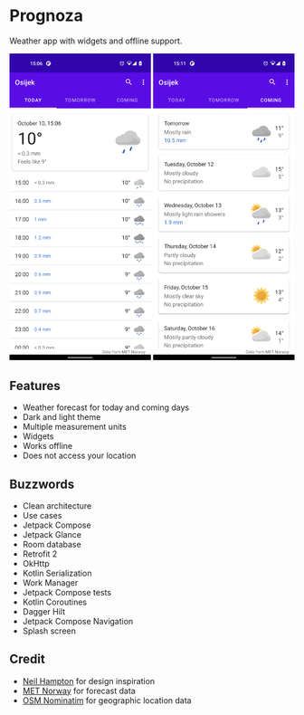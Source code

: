 # Prognoza
Weather app with widgets and offline support.

[<img src="screenshots/light.png" width=250>](screenshots/prognoza-main.png)
[<img src="screenshots/coming_light.png" width=250>](screenshots/prognoza-widgets.png)

## Features
- Weather forecast for today and coming days
- Dark and light theme
- Multiple measurement units
- Widgets
- Works offline
- Does not access your location

## Buzzwords
- Clean architecture
- Use cases
- Jetpack Compose
- Jetpack Glance
- Room database
- Retrofit 2
- OkHttp
- Kotlin Serialization
- Work Manager
- Jetpack Compose tests
- Kotlin Coroutines
- Dagger Hilt
- Jetpack Compose Navigation
- Splash screen

## Credit
- [Neil Hampton](https://dribbble.com/shots/6680361-Dribbble-Daily-UI-37-Weather-2) for design inspiration
- [MET Norway](https://www.met.no/en) for forecast data
- [OSM Nominatim](https://nominatim.org/) for geographic location data